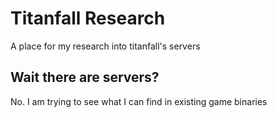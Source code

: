 # Titanfall Research

A place for my research into titanfall's servers

## Wait there are servers?

No.  I am trying to see what I can find in existing game binaries
